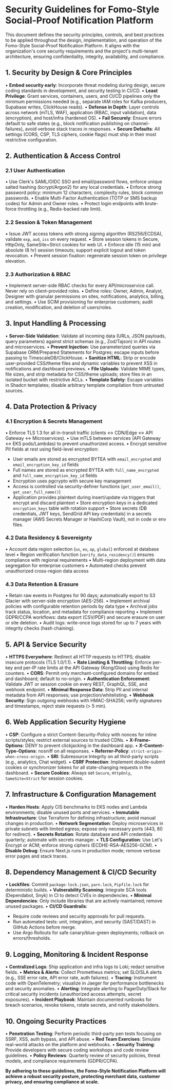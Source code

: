 # Security Guidelines for Fomo-Style Social-Proof Notification Platform

This document defines the security principles, controls, and best practices to be applied throughout the design, implementation, and operation of the Fomo-Style Social-Proof Notification Platform. It aligns with the organization's core security requirements and the project's multi-tenant architecture, ensuring confidentiality, integrity, availability, and compliance.

## 1. Security by Design & Core Principles

• **Embed security early**: Incorporate threat modeling during design, secure coding standards in development, and security testing in CI/CD. • **Least Privilege**: Grant services, containers, users, and CI/CD pipelines only the minimum permissions needed (e.g., separate IAM roles for Kafka producers, Supabase writes, ClickHouse reads). • **Defense in Depth**: Layer controls across network (mTLS, WAF), application (RBAC, input validation), data (encryption), and host/infra (hardened OS). • **Fail Securely**: Ensure errors default to safe states (e.g., block notification publishing on channel-failures), avoid verbose stack traces in responses. • **Secure Defaults**: All settings (CORS, CSP, TLS ciphers, cookie flags) must ship in their most restrictive configuration.

## 2. Authentication & Access Control

### 2.1 User Authentication

• Use Clerk's SAML/OIDC SSO and email/password flows, enforce unique salted hashing (bcrypt/Argon2) for any local credentials. • Enforce strong password policy: minimum 12 characters, complexity rules, block common passwords. • Enable Multi-Factor Authentication (TOTP or SMS backup codes) for Admin and Owner roles. • Protect login endpoints with brute-force throttling (e.g., Redis-backed rate limit).

### 2.2 Session & Token Management

• Issue JWT access tokens with strong signing algorithm (RS256/ECDSA), validate `exp`, `aud`, `iss` on every request. • Store session tokens in Secure, HttpOnly, SameSite=Strict cookies for web UI. • Enforce idle (15 min) and absolute (8 hr) session timeouts; support explicit logout and token revocation. • Prevent session fixation: regenerate session token on privilege elevation.

### 2.3 Authorization & RBAC

• Implement server-side RBAC checks for every API/microservice call. Never rely on client-provided roles. • Define roles: Owner, Admin, Analyst, Designer with granular permissions on sites, notifications, analytics, billing, and settings. • Use SCIM provisioning for enterprise customers; audit creation, modification, and deletion of users/roles.

## 3. Input Handling & Processing

• **Server-Side Validation**: Validate all incoming data (URLs, JSON payloads, query parameters) against strict schemas (e.g., Zod/Tajson) in API routes and microservices. • **Prevent Injection**: Use parameterized queries via Supabase ORM/Prepared Statements for Postgres; escape inputs before passing to TimescaleDB/ClickHouse. • **Sanitize HTML**: Strip or encode user-provided CSS/theme files and dynamic variables to prevent XSS in notifications and dashboard previews. • **File Uploads**: Validate MIME types, file sizes, and strip metadata for CSS/theme uploads; store files in an isolated bucket with restrictive ACLs. • **Template Safety**: Escape variables in Shadcn templates; disable arbitrary template compilation from untrusted sources.

## 4. Data Protection & Privacy

### 4.1 Encryption & Secrets Management

• Enforce TLS 1.3 for all in-transit traffic (clients ↔ CDN/Edge ↔ API Gateway ↔ Microservices).
• Use mTLS between services (API Gateway ↔ EKS pods/Lambdas) to prevent unauthorized access.
• Encrypt sensitive PII fields at rest using field-level encryption:

- User emails are stored as encrypted BYTEA with `email_encrypted` and `email_encryption_key_id` fields
- Full names are stored as encrypted BYTEA with `full_name_encrypted` and `full_name_encryption_key_id` fields
- Encryption uses pgcrypto with secure key management
- Access is controlled via security-definer functions (`get_user_email()`, `get_user_full_name()`)
- Application provides plaintext during insert/update via triggers that encrypt and discard plaintext
  • Store encryption keys in a dedicated `encryption_keys` table with rotation support
  • Store secrets (DB credentials, JWT keys, SendGrid API key credentials) in a secrets manager (AWS Secrets Manager or HashiCorp Vault), not in code or env files.

### 4.2 Data Residency & Sovereignty

• Account data region selection (`us`, `eu`, `ap`, `global`) enforced at database level
• Region verification function (`verify_data_residency()`) ensures compliance with regional requirements
• Multi-region deployment with data segregation for enterprise customers
• Automated checks prevent unauthorized cross-region data access

### 4.3 Data Retention & Erasure

• Retain raw events in Postgres for 90 days; automatically export to S3 Glacier with server-side encryption (AES-256).
• Implement archival policies with configurable retention periods by data type
• Archival jobs track status, location, and metadata for compliance reporting
• Implement GDPR/CCPA workflows: data export (CSV/PDF) and secure erasure on user or site deletion.
• Audit logs: write-once logs stored for up to 7 years with integrity checks (hash chaining).

## 5. API & Service Security

• **HTTPS Everywhere**: Redirect all HTTP requests to HTTPS; disable insecure protocols (TLS 1.0/1.1). • **Rate Limiting & Throttling**: Enforce per-key and per-IP rate limits at the API Gateway (Kong/Gloo) using Redis for counters. • **CORS**: Permit only merchant-configured domains for embed and dashboard; default to no-origin. • **Authentication Enforcement**: Validate JWT or session cookie on every REST, GraphQL, SSE, and webhook endpoint. • **Minimal Response Data**: Strip PII and internal metadata from API responses; use projection/whitelisting. • **Webhook Security**: Sign outgoing webhooks with HMAC-SHA256; verify signatures and timestamps, reject stale requests (> 5 min).

## 6. Web Application Security Hygiene

• **CSP**: Configure a strict Content-Security-Policy with nonces for inline scripts/styles; restrict external sources to trusted CDNs. • **X-Frame-Options**: DENY to prevent clickjacking in the dashboard app. • **X-Content-Type-Options**: nosniff on all responses. • **Referrer-Policy**: `strict-origin-when-cross-origin`. • **SRI**: Subresource Integrity on all third-party scripts (e.g., analytics, Chat widget). • **CSRF Protection**: Implement double-submit cookies or synchronizer tokens for all state-changing requests in the dashboard. • **Secure Cookies**: Always set `Secure`, `HttpOnly`, `SameSite=Strict` for session cookies.

## 7. Infrastructure & Configuration Management

• **Harden Hosts**: Apply CIS benchmarks to EKS nodes and Lambda environments; disable unused ports and services. • **Immutable Infrastructure**: Use Terraform for defining infrastructure; avoid manual changes in production. • **Network Segmentation**: Deploy microservices in private subnets with limited egress; expose only necessary ports (443, 80 for redirect). • **Secrets Rotation**: Rotate database and API credentials quarterly; automate with secrets manager. • **TLS Configuration**: Use Let's Encrypt or ACM; enforce strong ciphers (ECDHE-RSA-AES256-GCM). • **Disable Debug**: Ensure Next.js runs in production mode; remove verbose error pages and stack traces.

## 8. Dependency Management & CI/CD Security

• **Lockfiles**: Commit `package-lock.json`, `yarn.lock`, `Pipfile.lock` for deterministic builds. • **Vulnerability Scanning**: Integrate SCA tools (Dependabot, Snyk) in CI to detect CVEs in dependencies. • **Minimal Dependencies**: Only include libraries that are actively maintained; remove unused packages. • **CI/CD Guardrails**:

- Require code reviews and security approvals for pull requests.
- Run automated tests: unit, integration, and security (SAST/DAST) in GitHub Actions before merge.
- Use Argo Rollouts for safe canary/blue-green deployments; rollback on errors/thresholds.

## 9. Logging, Monitoring & Incident Response

• **Centralized Logs**: Ship application and infra logs to Loki; redact sensitive fields. • **Metrics & Alerts**: Collect Prometheus metrics; set SLO/SLA alerts (e.g., SSE error rate, API error rate, auth failures). • **Tracing**: Instrument code with OpenTelemetry; visualize in Jaeger for performance bottlenecks and security anomalies. • **Alerting**: Integrate alerting to PagerDuty/Slack for critical security incidents (unauthorized access attempts, secret exposures). • **Incident Playbook**: Maintain documented runbooks for breach scenarios, revoke tokens, rotate secrets, and notify stakeholders.

## 10. Ongoing Security Practices

• **Penetration Testing**: Perform periodic third-party pen tests focusing on SSRF, XSS, auth bypass, and API abuse. • **Red Team Exercises**: Simulate real-world attacks on the platform and webhooks. • **Security Training**: Provide developers with secure coding workshops and code review guidelines. • **Policy Reviews**: Quarterly review of security policies, threat models, and compliance requirements (GDPR/CCPA).

**By adhering to these guidelines, the Fomo-Style Notification Platform will achieve a robust security posture, protecting merchant data, customer privacy, and ensuring compliance at scale.**
